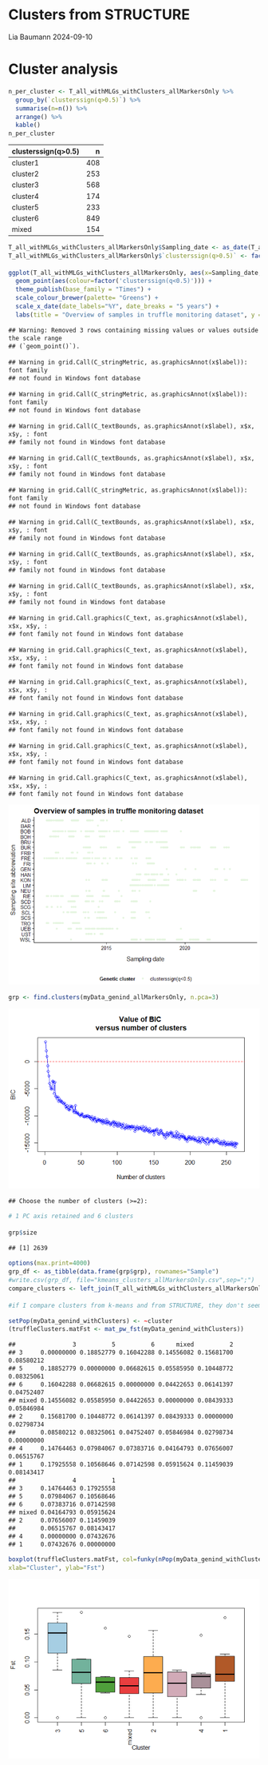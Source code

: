 Clusters from STRUCTURE
================
Lia Baumann
2024-09-10

# Cluster analysis

``` r
n_per_cluster <- T_all_withMLGs_withClusters_allMarkersOnly %>%
  group_by(`clusterssign(q>0.5)`) %>%
  summarise(n=n()) %>%
  arrange() %>%
  kable()
n_per_cluster
```

| clusterssign(q\>0.5) |   n |
|:---------------------|----:|
| cluster1             | 408 |
| cluster2             | 253 |
| cluster3             | 568 |
| cluster4             | 174 |
| cluster5             | 233 |
| cluster6             | 849 |
| mixed                | 154 |

``` r
T_all_withMLGs_withClusters_allMarkersOnly$Sampling_date <- as_date(T_all_withMLGs_withClusters_allMarkersOnly$Sampling_date)
T_all_withMLGs_withClusters_allMarkersOnly$`clusterssign(q>0.5)` <- factor(T_all_withMLGs_withClusters_allMarkersOnly$`clusterssign(q>0.5)`, ordered=TRUE, levels = c("cluster1","cluster2","cluster3","cluster4","cluster5","cluster6","mixed"))

ggplot(T_all_withMLGs_withClusters_allMarkersOnly, aes(x=Sampling_date, y= fct_rev(Site_1_abrev))) +
  geom_point(aes(colour=factor('clusterssign(q<0.5)'))) +
  theme_publish(base_family = "Times") +
  scale_colour_brewer(palette= "Greens") +
  scale_x_date(date_labels="%Y", date_breaks = "5 years") +
  labs(title = "Overview of samples in truffle monitoring dataset", y = "Sampling site abbreviation", x ="Sampling date", colour="Genetic cluster")
```

    ## Warning: Removed 3 rows containing missing values or values outside the scale range
    ## (`geom_point()`).

    ## Warning in grid.Call(C_stringMetric, as.graphicsAnnot(x$label)): font family
    ## not found in Windows font database

    ## Warning in grid.Call(C_stringMetric, as.graphicsAnnot(x$label)): font family
    ## not found in Windows font database

    ## Warning in grid.Call(C_textBounds, as.graphicsAnnot(x$label), x$x, x$y, : font
    ## family not found in Windows font database

    ## Warning in grid.Call(C_textBounds, as.graphicsAnnot(x$label), x$x, x$y, : font
    ## family not found in Windows font database

    ## Warning in grid.Call(C_stringMetric, as.graphicsAnnot(x$label)): font family
    ## not found in Windows font database

    ## Warning in grid.Call(C_textBounds, as.graphicsAnnot(x$label), x$x, x$y, : font
    ## family not found in Windows font database

    ## Warning in grid.Call(C_textBounds, as.graphicsAnnot(x$label), x$x, x$y, : font
    ## family not found in Windows font database

    ## Warning in grid.Call(C_textBounds, as.graphicsAnnot(x$label), x$x, x$y, : font
    ## family not found in Windows font database

    ## Warning in grid.Call.graphics(C_text, as.graphicsAnnot(x$label), x$x, x$y, :
    ## font family not found in Windows font database

    ## Warning in grid.Call.graphics(C_text, as.graphicsAnnot(x$label), x$x, x$y, :
    ## font family not found in Windows font database

    ## Warning in grid.Call.graphics(C_text, as.graphicsAnnot(x$label), x$x, x$y, :
    ## font family not found in Windows font database

    ## Warning in grid.Call.graphics(C_text, as.graphicsAnnot(x$label), x$x, x$y, :
    ## font family not found in Windows font database

    ## Warning in grid.Call.graphics(C_text, as.graphicsAnnot(x$label), x$x, x$y, :
    ## font family not found in Windows font database

    ## Warning in grid.Call.graphics(C_text, as.graphicsAnnot(x$label), x$x, x$y, :
    ## font family not found in Windows font database

![](Clusters_files/figure-gfm/how%20many%20clusters-1.png)<!-- -->

``` r
grp <- find.clusters(myData_genind_allMarkersOnly, n.pca=3)
```

![](Clusters_files/figure-gfm/k-means%20clusters-1.png)<!-- -->

    ## Choose the number of clusters (>=2):

``` r
# 1 PC axis retained and 6 clusters

grp$size
```

    ## [1] 2639

``` r
options(max.print=4000)
grp_df <- as_tibble(data.frame(grp$grp), rownames="Sample")
#write.csv(grp_df, file="kmeans_clusters_allMarkersOnly.csv",sep=";")
compare_clusters <- left_join(T_all_withMLGs_withClusters_allMarkersOnly,grp_df,by=c("Code"="Sample"))

#if I compare clusters from k-means and from STRUCTURE, they don't seem very similar and consistent
```

``` r
setPop(myData_genind_withClusters) <- ~cluster
(truffleClusters.matFst <- mat_pw_fst(myData_genind_withClusters))
```

    ##                3          5          6      mixed          2           
    ## 3     0.00000000 0.18852779 0.16042288 0.14556082 0.15681700 0.08580212
    ## 5     0.18852779 0.00000000 0.06682615 0.05585950 0.10448772 0.08325061
    ## 6     0.16042288 0.06682615 0.00000000 0.04422653 0.06141397 0.04752407
    ## mixed 0.14556082 0.05585950 0.04422653 0.00000000 0.08439333 0.05846984
    ## 2     0.15681700 0.10448772 0.06141397 0.08439333 0.00000000 0.02798734
    ##       0.08580212 0.08325061 0.04752407 0.05846984 0.02798734 0.00000000
    ## 4     0.14764463 0.07984067 0.07383716 0.04164793 0.07656007 0.06515767
    ## 1     0.17925558 0.10568646 0.07142598 0.05915624 0.11459039 0.08143417
    ##                4          1
    ## 3     0.14764463 0.17925558
    ## 5     0.07984067 0.10568646
    ## 6     0.07383716 0.07142598
    ## mixed 0.04164793 0.05915624
    ## 2     0.07656007 0.11459039
    ##       0.06515767 0.08143417
    ## 4     0.00000000 0.07432676
    ## 1     0.07432676 0.00000000

``` r
boxplot(truffleClusters.matFst, col=funky(nPop(myData_genind_withClusters)), las=3,
xlab="Cluster", ylab="Fst")
```

![](Clusters_files/figure-gfm/FST%20with%20clusters-1.png)<!-- -->
